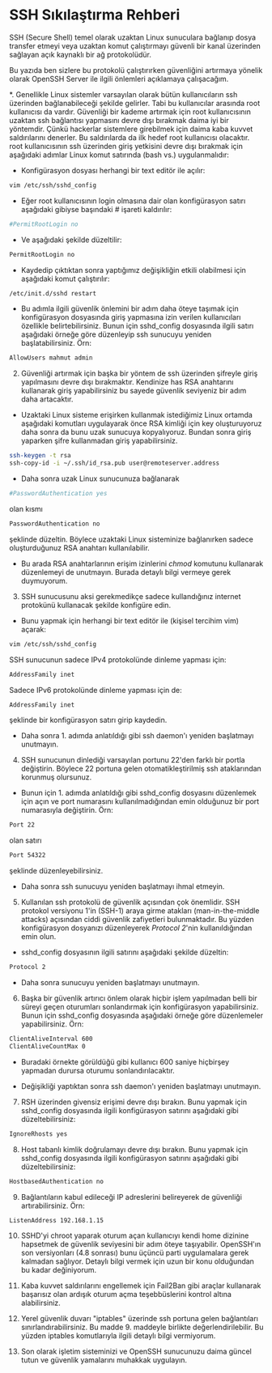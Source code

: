 # SSH Sıkılaştırma Rehberi

SSH (Secure Shell) temel olarak uzaktan Linux sunuculara bağlanıp dosya transfer etmeyi veya uzaktan komut çalıştırmayı güvenli bir kanal üzerinden sağlayan açık kaynaklı bir ağ protokolüdür.

Bu yazıda ben sizlere bu protokolü çalıştırırken güvenliğini artırmaya yönelik olarak OpenSSH Server ile ilgili önlemleri açıklamaya çalışacağım.


*. Genellikle Linux sistemler varsayılan olarak bütün kullanıcıların ssh üzerinden bağlanabileceği şekilde gelirler. Tabi bu kullanıcılar arasında root kullanıcısı da vardır. Güvenliği bir kademe artırmak için root kullanıcısının uzaktan ssh bağlantısı yapmasını devre dışı bırakmak daima iyi bir yöntemdir.
Çünkü hackerlar sistemlere girebilmek için daima kaba kuvvet saldırılarını denerler. Bu saldırılarda da ilk hedef root kullanıcısı olacaktır.
root kullanıcısının ssh üzerinden giriş yetkisini devre dışı bırakmak için aşağıdaki adımlar Linux komut satırında (bash vs.) uygulanmalıdır:
 * Konfigürasyon dosyası herhangi bir text editör ile açılır:
```bash
vim /etc/ssh/sshd_config
```
 * Eğer root kullanıcısının login olmasına dair olan konfigürasyon satırı aşağıdaki gibiyse başındaki # işareti kaldırılır:
```bash
#PermitRootLogin no
```
 * Ve aşağıdaki şekilde düzeltilir:
```bash
PermitRootLogin no
```

 * Kaydedip çıktıktan sonra yaptığımız değişikliğin etkili olabilmesi için aşağıdaki komut çalıştırılır:
```bash
/etc/init.d/sshd restart
```

 * Bu adımla ilgili güvenlik önlemini bir adım daha öteye taşımak için konfigürasyon dosyasında giriş yapmasına izin verilen kullanıcıları özellikle belirtebilirsiniz. Bunun için sshd_config dosyasında ilgili satırı aşağıdaki örneğe göre düzenleyip ssh sunucuyu yeniden başlatabilirsiniz. Örn:
 ```bash
AllowUsers mahmut admin
```

2. Güvenliği artırmak için başka bir yöntem de ssh üzerinden şifreyle giriş yapılmasını devre dışı bırakmaktır. Kendinize has RSA anahtarını kullanarak giriş yapabilirsiniz bu sayede güvenlik seviyeniz bir adım daha artacaktır.
 * Uzaktaki Linux sisteme erişirken kullanmak istediğimiz Linux ortamda aşağıdaki komutları uygulayarak önce RSA kimliği için key oluşturuyoruz daha sonra da bunu uzak sunucuya kopyalıyoruz. Bundan sonra giriş yaparken şifre kullanmadan giriş yapabilirsiniz.
```bash
ssh-keygen -t rsa
ssh-copy-id -i ~/.ssh/id_rsa.pub user@remoteserver.address
```

 * Daha sonra uzak Linux sunucunuza bağlanarak
 ```bash
 #PasswordAuthentication yes
 ```
olan kısmı
```bash
PasswordAuthentication no
```
şeklinde düzeltin. Böylece uzaktaki Linux sisteminize bağlanırken sadece oluşturduğunuz RSA anahtarı kullanılabilir.
 * Bu arada RSA anahtarlarının erişim izinlerini _chmod_ komutunu kullanarak düzenlemeyi de unutmayın. Burada detaylı bilgi vermeye gerek duymuyorum.

3. SSH sunucusunu aksi gerekmedikçe sadece kullandığınız internet protokünü kullanacak şekilde konfigüre edin.
 * Bunu yapmak için herhangi bir text editör ile (kişisel tercihim vim) açarak:
```bash
vim /etc/ssh/sshd_config
```
SSH sunucunun sadece IPv4 protokolünde dinleme yapması için:
```bash
AddressFamily inet
```
Sadece IPv6 protokolünde dinleme yapması için de:
```bash
AddressFamily inet
```
şeklinde bir konfigürasyon satırı girip kaydedin.

 * Daha sonra 1. adımda anlatıldığı gibi ssh daemon'ı yeniden başlatmayı unutmayın.

4. SSH sunucunun dinlediği varsayılan portunu 22'den farklı bir portla değiştirin. Böylece 22 portuna gelen otomatikleştirilmiş ssh ataklarından korunmuş olursunuz.
 * Bunun için 1. adımda anlatıldığı gibi sshd_config dosyasını düzenlemek için açın ve port numarasını kullanılmadığından emin olduğunuz bir port numarasıyla değiştirin. Örn:
```bash
Port 22
```
olan satırı
```bash
Port 54322
```
şeklinde düzenleyebilirsiniz.

 * Daha sonra ssh sunucuyu yeniden başlatmayı ihmal etmeyin.


5. Kullanılan ssh protokolü de güvenlik açısından çok önemlidir. SSH protokol versiyonu 1'in (SSH-1) araya girme atakları (man-in-the-middle attacks) açısından ciddi güvenlik zafiyetleri bulunmaktadır. Bu yüzden konfigürasyon dosyanızı düzenleyerek _Protocol 2_'nin kullanıldığından emin olun.
 * sshd_config dosyasının ilgili satırını aşağıdaki şekilde düzeltin:
```bash
Protocol 2
```

 * Daha sonra sunucuyu yeniden başlatmayı unutmayın.

6. Başka bir güvenlik artırıcı önlem olarak hiçbir işlem yapılmadan belli bir süreyi geçen oturumları sonlandırmak için konfigürasyon yapabilirsiniz. Bunun için sshd_config dosyasında aşağıdaki örneğe göre düzenlemeler yapabilirsiniz. Örn:
```bash
ClientAliveInterval 600
ClientAliveCountMax 0
```
 * Buradaki örnekte görüldüğü gibi kullanıcı 600 saniye hiçbirşey yapmadan durursa oturumu sonlandırılacaktır.

 * Değişikliği yaptıktan sonra ssh daemon'ı yeniden başlatmayı unutmayın.

7. RSH üzerinden givensiz erişimi devre dışı bırakın. Bunu yapmak için sshd_config dosyasında ilgili konfigürasyon satırını aşağıdaki gibi düzeltebilirsiniz:
```bash
IgnoreRhosts yes
```

8. Host tabanlı kimlik doğrulamayı devre dışı bırakın. Bunu yapmak için sshd_config dosyasında ilgili konfigürasyon satırını aşağıdaki gibi düzeltebilirsiniz:
```bash
HostbasedAuthentication no
```

9. Bağlantıların kabul edileceği IP adreslerini belireyerek de güvenliği artırabilirsiniz. Örn:
```bash
ListenAddress 192.168.1.15
```

10. SSHD'yi chroot yaparak oturum açan kullanıcıyı kendi home dizinine hapsetmek de güvenlik seviyesini bir adım öteye taşıyabilir. OpenSSH'ın son versiyonları (4.8 sonrası) bunu üçüncü parti uygulamalara gerek kalmadan sağlıyor. Detaylı bilgi vermek için uzun bir konu olduğundan bu kadar değiniyorum.

11. Kaba kuvvet saldırılarını engellemek için Fail2Ban gibi araçlar kullanarak başarısız olan ardışık oturum açma teşebbüslerini kontrol altına alabilirsiniz.

12. Yerel güvenlik duvarı "iptables" üzerinde ssh portuna gelen bağlantıları sınırlandırabilirsiniz. Bu madde 9. maddeyle birlikte değerlendirilebilir. Bu yüzden iptables komutlarıyla ilgili detaylı bilgi vermiyorum.

13. Son olarak işletim sisteminizi ve OpenSSH sunucunuzu daima güncel tutun ve güvenlik yamalarını muhakkak uygulayın.
